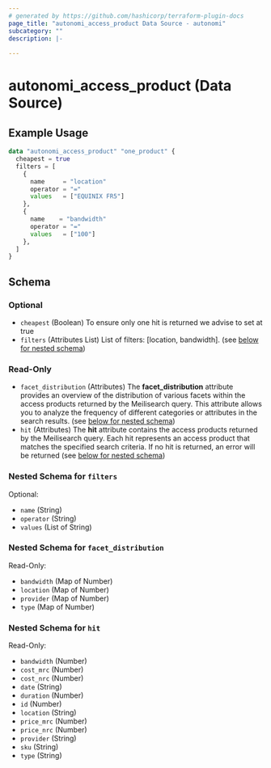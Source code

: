 ```yaml
---
# generated by https://github.com/hashicorp/terraform-plugin-docs
page_title: "autonomi_access_product Data Source - autonomi"
subcategory: ""
description: |-
  
---
```


# autonomi_access_product (Data Source)



## Example Usage

```terraform
data "autonomi_access_product" "one_product" {
  cheapest = true
  filters = [
    {
      name     = "location"
      operator = "="
      values   = ["EQUINIX FR5"]
    },
    {
      name    = "bandwidth"
      operator = "="
      values   = ["100"]
    },
  ]
}
```

<!-- schema generated by tfplugindocs -->
## Schema

### Optional

- `cheapest` (Boolean) To ensure only one hit is returned we advise to set at true
- `filters` (Attributes List) List of filters: [location, bandwidth]. (see [below for nested schema](#nestedatt--filters))

### Read-Only

- `facet_distribution` (Attributes) The **facet_distribution** attribute provides an overview of the distribution of various facets
within the access products returned by the Meilisearch query. This attribute allows you to analyze the frequency of
different categories or attributes in the search results. (see [below for nested schema](#nestedatt--facet_distribution))
- `hit` (Attributes) The **hit** attribute contains the access products returned by the Meilisearch query.
				Each hit represents an access product that matches the specified search criteria.
				If no hit is returned, an error will be returned (see [below for nested schema](#nestedatt--hit))

<a id="nestedatt--filters"></a>
### Nested Schema for `filters`

Optional:

- `name` (String)
- `operator` (String)
- `values` (List of String)


<a id="nestedatt--facet_distribution"></a>
### Nested Schema for `facet_distribution`

Read-Only:

- `bandwidth` (Map of Number)
- `location` (Map of Number)
- `provider` (Map of Number)
- `type` (Map of Number)


<a id="nestedatt--hit"></a>
### Nested Schema for `hit`

Read-Only:

- `bandwidth` (Number)
- `cost_mrc` (Number)
- `cost_nrc` (Number)
- `date` (String)
- `duration` (Number)
- `id` (Number)
- `location` (String)
- `price_mrc` (Number)
- `price_nrc` (Number)
- `provider` (String)
- `sku` (String)
- `type` (String)
